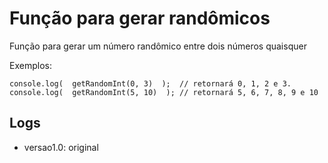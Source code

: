 Função para gerar randômicos
===


Função para gerar um número randômico entre dois números quaisquer

Exemplos:

    console.log(  getRandomInt(0, 3)  );  // retornará 0, 1, 2 e 3.
    console.log(  getRandomInt(5, 10)  ); // retornará 5, 6, 7, 8, 9 e 10

Logs
---

- versao1.0: original